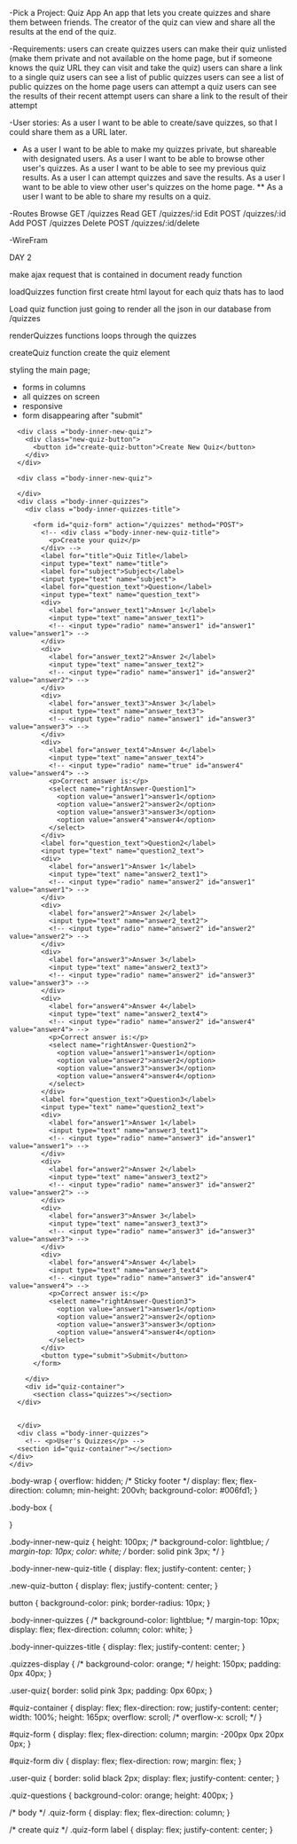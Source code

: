 -Pick a Project:
Quiz App
An app that lets you create quizzes and share them between friends. The creator of the quiz can view and share all the results at the end of the quiz.

-Requirements:
users can create quizzes
users can make their quiz unlisted (make them private and not available on the home page, but if someone knows the quiz URL they can visit and take the quiz)
users can share a link to a single quiz
users can see a list of public quizzes
users can see a list of public quizzes on the home page
users can attempt a quiz
users can see the results of their recent attempt
users can share a link to the result of their attempt

-User stories:
As a user I want to be able to create/save quizzes, so that I could share them as a URL later.
* As a user I want to be able to make my quizzes private, but shareable with designated users.
As a user I want to be able to browse other user's quizzes.
As a user I want to be able to see my previous quiz results.
As a user I can attempt quizzes and save the results.
As a user I want to be able to view other user's quizzes on the home page.
** As a user I want to be able to share my results on a quiz.


-Routes 
Browse      GET     /quizzes
Read        GET     /quizzes/:id
Edit        POST    /quizzes/:id
Add         POST    /quizzes
Delete      POST    /quizzes/:id/delete

-WireFram




DAY 2

make ajax request that is contained in document ready function

loadQuizzes function 
first create html layout for each quiz thats has to laod

Load quiz function
just going to render all the json in our database from /quizzes

renderQuizzes functions
loops through the quizzes 
 
createQuiz function
create the quiz element 

styling the main page;
* forms in columns
* all quizzes on screen
* responsive
* form disappearing after "submit"







<!-- Page-specific content -->

      <div class ="body-inner-new-quiz">
        <div class="new-quiz-button">
          <button id="create-quiz-button">Create New Quiz</button>
        </div>
      </div>

      <div class ="body-inner-new-quiz">

      </div>
      <div class ="body-inner-quizzes">
        <div class ="body-inner-quizzes-title">

          <form id="quiz-form" action="/quizzes" method="POST">
            <!-- <div class ="body-inner-new-quiz-title">
              <p>Create your quiz</p>
            </div> -->
            <label for="title">Quiz Title</label>
            <input type="text" name="title">
            <label for="subject">Subject</label>
            <input type="text" name="subject">
            <label for="question_text">Question</label>
            <input type="text" name="question_text">
            <div>
              <label for="answer_text1">Answer 1</label>
              <input type="text" name="answer_text1">
              <!-- <input type="radio" name="answer1" id="answer1" value="answer1"> -->
            </div>
            <div>
              <label for="answer_text2">Answer 2</label>
              <input type="text" name="answer_text2">
              <!-- <input type="radio" name="answer1" id="answer2" value="answer2"> -->
            </div>
            <div>
              <label for="answer_text3">Answer 3</label>
              <input type="text" name="answer_text3">
              <!-- <input type="radio" name="answer1" id="answer3" value="answer3"> -->
            </div>
            <div>
              <label for="answer_text4">Answer 4</label>
              <input type="text" name="answer_text4">
              <!-- <input type="radio" name="true" id="answer4" value="answer4"> -->
              <p>Correct answer is:</p>
              <select name="rightAnswer-Question1">
                <option value="answer1">answer1</option>
                <option value="answer2">answer2</option>
                <option value="answer3">answer3</option>
                <option value="answer4">answer4</option>
              </select>
            </div>
            <label for="question_text">Question2</label>
            <input type="text" name="question2_text">
            <div>
              <label for="answer1">Answer 1</label>
              <input type="text" name="answer2_text1">
              <!-- <input type="radio" name="answer2" id="answer1" value="answer1"> -->
            </div>
            <div>
              <label for="answer2">Answer 2</label>
              <input type="text" name="answer2_text2">
              <!-- <input type="radio" name="answer2" id="answer2" value="answer2"> -->
            </div>
            <div>
              <label for="answer3">Answer 3</label>
              <input type="text" name="answer2_text3">
              <!-- <input type="radio" name="answer2" id="answer3" value="answer3"> -->
            </div>
            <div>
              <label for="answer4">Answer 4</label>
              <input type="text" name="answer2_text4">
              <!-- <input type="radio" name="answer2" id="answer4" value="answer4"> -->
              <p>Correct answer is:</p>
              <select name="rightAnswer-Question2">
                <option value="answer1">answer1</option>
                <option value="answer2">answer2</option>
                <option value="answer3">answer3</option>
                <option value="answer4">answer4</option>
              </select>
            </div>
            <label for="question_text">Question3</label>
            <input type="text" name="question2_text">
            <div>
              <label for="answer1">Answer 1</label>
              <input type="text" name="answer3_text1">
              <!-- <input type="radio" name="answer3" id="answer1" value="answer1"> -->
            </div>
            <div>
              <label for="answer2">Answer 2</label>
              <input type="text" name="answer3_text2">
              <!-- <input type="radio" name="answer3" id="answer2" value="answer2"> -->
            </div>
            <div>
              <label for="answer3">Answer 3</label>
              <input type="text" name="answer3_text3">
              <!-- <input type="radio" name="answer3" id="answer3" value="answer3"> -->
            </div>
            <div>
              <label for="answer4">Answer 4</label>
              <input type="text" name="answer3_text4">
              <!-- <input type="radio" name="answer3" id="answer4" value="answer4"> -->
              <p>Correct answer is:</p>
              <select name="rightAnswer-Question3">
                <option value="answer1">answer1</option>
                <option value="answer2">answer2</option>
                <option value="answer3">answer3</option>
                <option value="answer4">answer4</option>
              </select>
            </div>
            <button type="submit">Submit</button>
          </form>

        </div>
        <div id="quiz-container">
          <section class="quizzes"></section>
      </div>


      </div>
      <div class ="body-inner-quizzes">
        <!-- <p>User's Quizzes</p> -->
      <section id="quiz-container"></section>
    </div>
    </div>
  </body>

  <!-- CSS -->
 .body-wrap {
  overflow: hidden;
  /* Sticky footer */
  display: flex;
  flex-direction: column;
  min-height: 200vh;
  background-color: #006fd1;
}

.body-box {

}

.body-inner-new-quiz {
  height: 100px;
  /* background-color: lightblue; */
  margin-top: 10px;
  color: white;
  /* border: solid pink 3px; */
}

.body-inner-new-quiz-title {
  display: flex;
  justify-content: center;
}

.new-quiz-button {
  display: flex;
  justify-content: center;
}

button {
  background-color: pink;
  border-radius: 10px;
}

.body-inner-quizzes {
  /* background-color: lightblue; */
  margin-top: 10px;
  display: flex;
  flex-direction: column;
  color: white;
}

.body-inner-quizzes-title {
  display: flex;
  justify-content: center;
}

.quizzes-display {
  /* background-color: orange; */
  height: 150px;
  padding: 0px 40px;
}

.user-quiz{
  border: solid pink 3px;
  padding: 0px 60px;
}

#quiz-container {
  display: flex;
  flex-direction: row;
  justify-content: center;
  width: 100%;
  height: 165px;
  overflow: scroll;
  /* overflow-x: scroll; */
}

#quiz-form {
  display: flex;
  flex-direction: column;
  margin: -200px 0px 20px 0px;
}

#quiz-form div {
  display: flex;
  flex-direction: row;
  margin: flex;
}

.user-quiz {
  border: solid black 2px;
  display: flex;
  justify-content: center;
}

.quiz-questions {
  background-color: orange;
  height: 400px;
}

/* body */
.quiz-form {
  display: flex;
  flex-direction: column;
}

/* create quiz */
.quiz-form label {
  display: flex;
  justify-content: center;
}
